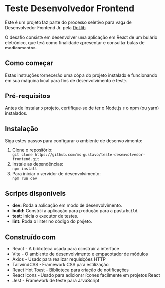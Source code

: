 <h1>Teste Desenvolvedor Frontend</h1>
  <p>Este é um projeto faz parte do processo seletivo para vaga de Desenvolvedor Frontend Jr. pela <a href="https://www.dotlib.com" target="_blank">Dot.lib</a></p>
  <p>O desafio consiste em desenvolver uma aplicação em React de um bulário eletrônico, que terá como finalidade apresentar e consultar bulas de medicamentos.</p>
    
  <h2>Como começar</h2>
    <p>Estas instruções fornecerão uma cópia do projeto instalado e funcionando em sua máquina local para fins de desenvolvimento e teste.</p>
        <h2>Pré-requisitos</h2>
    <p>Antes de instalar o projeto, certifique-se de ter o Node.js e o npm (ou yarn) instalados.</p>
    
   <h2>Instalação</h2>
    <p>Siga estes passos para configurar o ambiente de desenvolvimento:</p>
    <ol>
        <li>Clone o repositório:</li>
        <code>git clone https://github.com/ms-gustavo/teste-desenvolvedor-frontend.git</code>
        <li>Instale as dependências:</li>
        <code>npm install</code>
        <li>Para iniciar o servidor de desenvolvimento:</li>
        <code>npm run dev</code>
    </ol>
    
  <h2>Scripts disponíveis</h2>
    <ul>
        <li><strong>dev:</strong> Roda a aplicação em modo de desenvolvimento.</li>
        <li><strong>build:</strong> Constrói a aplicação para produção para a pasta <code>build</code>.</li>
        <li><strong>test:</strong> Inicia o executor de testes.</li>
        <li><strong>lint:</strong> Roda o linter no código do projeto.</li>
    </ul>
        <h2>Construído com</h2>
    <ul>
    <li>React - A biblioteca usada para construir a interface</li>
    <li>Vite - O ambiente de desenvolvimento e empacotador de módulos</li>
    <li>Axios - Usado para realizar requisições HTTP</li>
    <li>TailwindCSS - Framework CSS para estilização</li>
    <li>React Hot Toast - Biblioteca para criação de notificações</li>
    <li>React Icons - Usado para adicionar ícones facilmente em projetos React</li>
    <li>Jest - Framework de teste para JavaScript</li>
    </ul>
